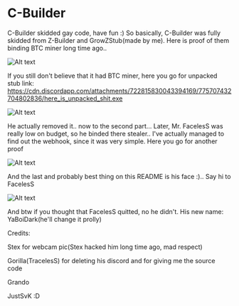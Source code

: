 # C-Builder
C-Builder skidded gay code, have fun :)
So basically, C-Builder was fully skidded from Z-Builder and GrowZStub(made by me).
Here is proof of them binding BTC miner long time ago..


![Alt text](https://i.imgur.com/6knbTho.jpeg "BTC Miner proof")


If you still don't believe that it had BTC miner, here you go for unpacked stub link:
https://cdn.discordapp.com/attachments/722815830043394169/775707432704802836/here_is_unpacked_shit.exe



![Alt text](https://i.imgur.com/opPqE0c.jpg "As you can see, in those lines basically stub downloads the btc miner from internet, and opens it.")


He actually removed it.. now to the second part...
Later, Mr. FacelesS was really low on budget, so he binded there stealer..
I've actually managed to find out the webhook, since it was very simple.
Here you go for another proof


![Alt text](https://i.imgur.com/YjEDeOm.jpg "Here is himself claiming that C-Builder used to be binded.")


And the last and probably best thing on this README is his face :).. Say hi to FacelesS


![Alt text](https://media.discordapp.net/attachments/699551860255752242/786859854727741480/cloudy.png)

And btw if you thought that FacelesS quitted, no he didn't. His new name: YaBoiDark(he'll change it prolly)


Credits:

Stex for webcam pic(Stex hacked him long time ago, mad respect)

Gorilla(TracelesS) for deleting his discord and for giving me the source code

Grando

JustSvK :D
